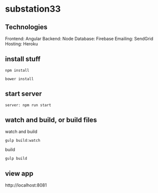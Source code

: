 # substation33

## Technologies

Frontend: Angular
Backend:  Node
Database: Firebase
Emailing: SendGrid
Hosting:  Heroku

## install stuff

```
npm install
```

```
bower install
```

## start server

```
server: npm run start
```

## watch and build, or build files

watch and build
```
gulp build:watch
```

build
```
gulp build
```

## view app

http://localhost:8081
